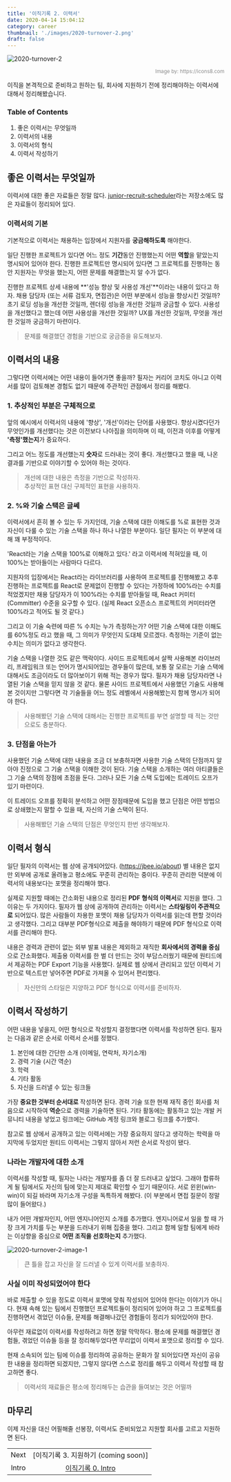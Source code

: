 ```yaml
---
title: '이직기록 2. 이력서'
date: 2020-04-14 15:04:12
category: career
thumbnail: './images/2020-turnover-2.png'
draft: false
---
```


![2020-turnover-2](./images/2020-turnover-2.png)

<div style="opacity: 0.5" align="right">
    <sup>Image by: <a>https://icons8.com</a></sup>
</div>

이직을 본격적으로 준비하고 원하는 팀, 회사에 지원하기 전에 정리해야하는 이력서에 대해서 정리해봤습니다.

### Table of Contents

1. 좋은 이력서는 무엇일까
2. 이력서의 내용
3. 이력서의 형식
4. 이력서 작성하기

## 좋은 이력서는 무엇일까

이력서에 대한 좋은 자료들은 정말 많다. [junior-recruit-scheduler](https://github.com/jojoldu/junior-recruit-scheduler#%EC%9D%B4%EB%A0%A5%EC%84%9C--%ED%8F%AC%ED%8A%B8%ED%8F%B4%EB%A6%AC%EC%98%A4-%EC%9E%91%EC%84%B1%EB%B2%95)라는 저장소에도 많은 자료들이 정리되어 있다.

### 이력서의 기본

기본적으로 이력서는 채용하는 입장에서 지원자를 **궁금해하도록** 해야한다.

일단 진행한 프로젝트가 있다면 어느 정도 **기간**동안 진행했는지 어떤 **역할**을 맡았는지 명시되어 있어야 한다. 진행한 프로젝트만 명시되어 있다면 그 프로젝트를 진행하는 동안 지원자는 무엇을 했는지, 어떤 문제를 해결했는지 알 수가 없다.

진행한 프로젝트 상세 내용에 **'성능 향상 및 사용성 개선'**이라는 내용이 있다고 하자. 채용 담당자 (또는 서류 검토자, 면접관)은 어떤 부분에서 성능을 향상시킨 것일까? 초기 로딩 성능을 개선한 것일까, 렌더링 성능을 개선한 것일까 궁금할 수 있다. 사용성을 개선했다고 했는데 어떤 사용성을 개선한 것일까? UX를 개선한 것일까, 무엇을 개선한 것일까 궁금하기 마련이다.

> 문제를 해결했던 경험을 기반으로 궁금증을 유도해보자.

## 이력서의 내용

그렇다면 이력서에는 어떤 내용이 들어가면 좋을까? 필자는 커리어 코치도 아니고 이력서를 많이 검토해본 경험도 없기 때문에 주관적인 관점에서 정리를 해봤다.

### 1. 추상적인 부분은 구체적으로

앞의 예시에서 이력서의 내용에 '향상', '개선'이라는 단어를 사용했다. 향상시켰다던가 무엇인가를 개선했다는 것은 이전보다 나아짐을 의미하며 이 때, 이전과 이후를 어떻게 **'측정'했는지**가 중요하다.

그리고 어느 정도를 개선했는지 **숫자**로 드러내는 것이 좋다. 개선했다고 했을 때, 나온 결과를 기반으로 이야기할 수 있어야 하는 것이다.

> 개선에 대한 내용은 측정을 기반으로 작성하자. <br /> 추상적인 표현 대신 구체적인 표현을 사용하자.

### 2. %와 기술 스택은 글쎄

이력서에서 흔히 볼 수 있는 두 가지인데, 기술 스택에 대한 이해도를 %로 표현한 것과 자신이 다룰 수 있는 기술 스택을 하나 하나 나열한 부분이다. 일단 필자는 이 부분에 대해 꽤 부정적이다.

'React라는 기술 스택을 100%로 이해하고 있다.' 라고 이력서에 적혀있을 때, 이 100%는 받아들이는 사람마다 다르다.

지원자의 입장에서는 React라는 라이브러리를 사용하여 프로젝트를 진행해봤고 추후 진행하는 프로젝트를 React로 문제없이 진행할 수 있다는 가정하에 100%라는 수치를 적었겠지만 채용 담당자가 이 100%라는 수치를 받아들일 때, React 커미터 (Committer) 수준을 요구할 수 있다. (실제 React 오픈소스 프로젝트의 커미터라면 100%라고 적어도 될 것 같다.)

그리고 이 기술 숙련에 따른 % 수치는 누가 측정하는가? 어떤 기술 스택에 대한 이해도를 60%정도 라고 했을 때, 그 의미가 무엇인지 도대체 모르겠다. 측정하는 기준이 없는 수치는 의미가 없다고 생각한다.

기술 스택을 나열한 것도 같은 맥락이다. 사이드 프로젝트에서 살짝 사용해본 라이브러리, 프레임워크 또는 언어가 명시되어있는 경우들이 많은데, 보통 잘 모르는 기술 스택에 대해서도 조금이라도 더 많아보이기 위해 적는 경우가 많다. 필자가 채용 담당자라면 나열된 기술 스택을 믿지 않을 것 같다. 물론 사이드 프로젝트에서 사용했던 기술도 사용해본 것이지만 그렇다면 각 기술들을 어느 정도 레벨에서 사용해봤는지 함께 명시가 되어야 한다.

> 사용해봤던 기술 스택에 대해서는 진행한 프로젝트를 부연 설명할 때 적는 것만으로도 충분하다.

### 3. 단점을 아는가

사용했던 기술 스택에 대한 내용을 조금 더 보충하자면 사용한 기술 스택의 단점까지 알아야 진정으로 그 기술 스택을 이해한 것이 된다. 기술 스택을 소개하는 여러 아티클들은 그 기술 스택의 장점에 초점을 둔다. 그러나 모든 기술 스택 도입에는 트레이드 오프가 있기 마련이다.

이 트레이드 오프를 정확히 분석하고 어떤 장점때문에 도입을 했고 단점은 어떤 방법으로 상쇄했는지 말할 수 있을 때, 자신의 기술 스택이 된다.

> 사용해봤던 기술 스택의 단점은 무엇인지 한번 생각해보자.

## 이력서 형식

일단 필자의 이력서는 웹 상에 공개되어있다. (<https://jbee.io/about>) 별 내용은 없지만 외부에 공개로 올려놓고 평소에도 꾸준히 관리하는 중이다. 꾸준히 관리한 덕분에 이력서의 내용보다는 포맷을 정리해야 했다.

실제로 지원할 때에는 간소화된 내용으로 정리된 **PDF 형식의 이력서**로 지원을 했다. 그 이유는 두 가지이다. 필자가 웹 상에 공개하여 관리하는 이력서는 **스타일링이 주관적으로** 되어있다. 많은 사람들이 차용한 포맷이 채용 담당자가 이력서를 읽는데 편할 것이라고 생각했다. 그리고 대부분 PDF형식으로 제출을 해야하기 때문에 PDF 형식으로 이력서를 관리해야 한다.

내용은 경력과 관련이 없는 외부 발표 내용은 제외하고 재직한 **회사에서의 경력을 중심**으로 간소화했다. 제출용 이력서를 한 벌 더 만드는 것이 부담스러웠기 때문에 원티드에서 제공하는 PDF Export 기능을 사용했다. 실제로 웹 상에서 관리되고 있던 이력서 기반으로 텍스트만 넣어주면 PDF로 가져올 수 있어서 편리했다.

> 자신만의 스타일은 지양하고 PDF 형식으로 이력서를 준비하자.

## 이력서 작성하기

어떤 내용을 넣을지, 어떤 형식으로 작성할지 결정했다면 이력서를 작성하면 된다. 필자는 다음과 같은 순서로 이력서 순서를 정했다.

1. 본인에 대한 간단한 소개 (이메일, 연락처, 자기소개)
2. 경력 기술 (시간 역순)
3. 학력
4. 기타 활동
5. 자신을 드러낼 수 있는 링크들

가장 **중요한 것부터 순서대로** 작성하면 된다. 경력 기술 또한 현재 재직 중인 회사를 처음으로 시작하여 **역순**으로 경력을 기술하면 된다. 기타 활동에는 활동하고 있는 개발 커뮤니티 내용을 넣었고 링크에는 GitHub 계정 링크와 블로그 링크를 추가했다.

참고로 웹 상에서 공개하고 있는 이력서에는 가장 중요하지 않다고 생각하는 학력을 마지막에 두었지만 원티드 이력서는 그렇지 않아서 저런 순서로 작성이 됐다.

### 나라는 개발자에 대한 소개

이력서를 작성할 때, 필자는 나라는 개발자를 좀 더 잘 드러내고 싶었다. 그래야 합류하게 될 팀에서도 자신의 팀에 맞는지 제대로 확인할 수 있기 때문이다. 서로 윈윈(win-win)이 되길 바라며 자기소개 구성을 독특하게 해봤다. (이 부분에서 면접 질문이 정말 많이 들어왔다.)

내가 어떤 개발자인지, 어떤 엔지니어인지 소개를 추가했다. 엔지니어로서 일을 할 때 가장 크게 가치를 두는 부분을 드러내기 위해 집중을 했다. 그리고 함께 일할 팀에게 바라는 이상향을 중심으로 **어떤 조직을 선호하는지** 추가했다.

![2020-turnover-2-image-1](./images/2020-turnover-2-image-1.png)

> 큰 틀을 잡고 자신을 잘 드러낼 수 있게 이력서를 보충하자.

### 사실 이미 작성되었어야 한다

바로 제출할 수 있을 정도로 이력서 포맷에 맞춰 작성되어 있어야 한다는 이야기가 아니다. 현재 속해 있는 팀에서 진행했던 프로젝트들이 정리되어 있어야 하고 그 프로젝트를 진행하면서 겪었던 이슈들, 문제를 해결해나갔던 경험들이 정리가 되어있어야 한다.

아무런 재료없이 이력서를 작성하려고 하면 정말 막막하다. 평소에 문제를 해결했던 경험들, 겪었던 이슈들 등을 잘 정리해두었다면 무리없이 이력서 포맷으로 정리할 수 있다.

현재 소속되어 있는 팀에 이슈를 정리하여 공유하는 문화가 잘 되어있다면 자신이 공유한 내용을 정리하면 되겠지만, 그렇지 않다면 스스로 정리를 해두고 이력서 작성할 때 참고하면 좋다.

> 이력서의 재료들은 평소에 정리해두는 습관을 들여보는 것은 어떨까

## 마무리

이제 자신을 대신 어필해줄 선봉장, 이력서도 준비되었고 지원할 회사를 고르고 지원하면 된다.

|       |                                                              |
| :---: | :----------------------------------------------------------: |
| Next  |             [이직기록 3. 지원하기 (coming soon)]             |
| Intro | [이직기록 0. Intro](https://jbee.io/career/2020-turnover-0/) |
